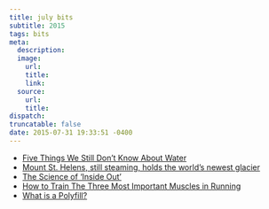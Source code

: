 ```yaml
---
title: july bits
subtitle: 2015
tags: bits
meta:
  description:
  image:
    url:
    title:
    link:
  source:
    url:
    title:
dispatch:
truncatable: false
date: 2015-07-31 19:33:51 -0400
---
```

* [Five Things We Still Don’t Know About Water][fiveThings]
* [Mount St. Helens, still steaming, holds the world’s newest glacier][newG]
* [The Science of ‘Inside Out’][inSideOut]
* [How to Train The Three Most Important Muscles in Running][triMuscles]
* [What is a Polyfill?][polyfill]


[newG]: http://www.seattletimes.com/seattle-news/environment/nws-restless-volcano-also-holds-the-worlds-newest-glacier/
[inSideOut]: http://www.nytimes.com/2015/07/05/opinion/sunday/the-science-of-inside-out.html?_r=0
[triMuscles]: http://home.trainingpeaks.com/blog/article/how-to-train-the-three-most-important-muscles-in-running
[fiveThings]: http://nautil.us/issue/25/water/five-things-we-still-dont-know-about-water
[polyfill]: https://remysharp.com/2010/10/08/what-is-a-polyfill
